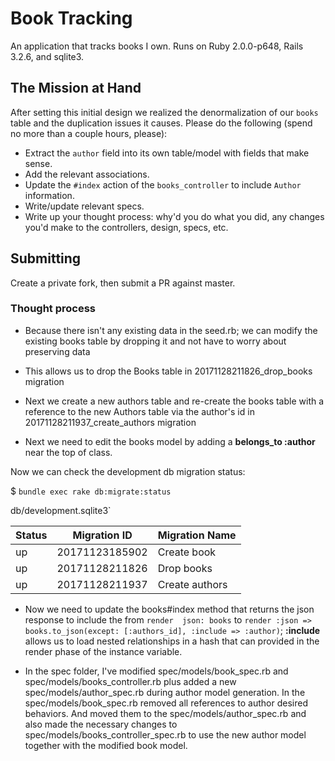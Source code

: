 # Book Tracking

 An application that tracks books I own. Runs on Ruby 2.0.0-p648, Rails 3.2.6,
 and sqlite3.

## The Mission at Hand

After setting this initial design we realized the denormalization
of our `books` table and the duplication issues it causes. Please
do the following (spend no more than a couple hours, please):

* Extract the `author` field into its own table/model with fields
that make sense.
* Add the relevant associations.
* Update the `#index` action of the `books_controller` to
include `Author` information.
* Write/update relevant specs.
* Write up your thought process: why'd you do what you did,
any changes you'd make to the controllers, design, specs, etc.

## Submitting

Create a private fork, then submit a PR against master.

### Thought process

* Because there isn't any existing data in the seed.rb; we can modify the existing books table by dropping it and not have to worry about preserving data

* This allows us to drop the Books table in 20171128211826_drop_books migration

* Next we create a new authors table and re-create the books table with a reference to the new Authors table via the author's id in 20171128211937_create_authors migration

* Next we need to edit the books model by adding a __belongs_to :author__ near the top of class.

Now we can check the development db migration status:

$ ```bundle exec rake db:migrate:status```

db/development.sqlite3`

|Status |  Migration ID    |Migration Name  |
|-------|------------------|----------------|
|   up  | 20171123185902   | Create book    |
|   up  |   20171128211826 |  Drop books    |
|   up  |  20171128211937  | Create authors |


* Now we need to update the books#index method that returns the json response to include the from ```render  json: books``` to ```render :json => books.to_json(except: [:authors_id], :include => :author)```; __:include__ allows us to load nested relationships in a hash that can provided in the render phase of the instance variable.

* In the spec folder, I've modified spec/models/book_spec.rb and spec/models/books_controller.rb plus added a new spec/models/author_spec.rb during author model generation. In the spec/models/book_spec.rb removed all references to author desired behaviors. And moved them to the spec/models/author_spec.rb and also made the necessary changes to spec/models/books_controller_spec.rb to use the new author model together with the modified book model.
